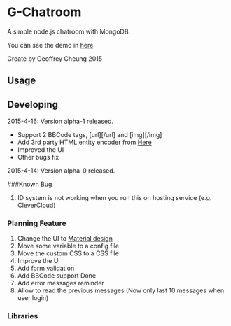 

# G-Chatroom

A simple node.js chatroom with MongoDB.

You can see the demo in [here](http://gchatroom.cleverapps.io/)

Create by Geoffrey Cheung 2015

## Usage



## Developing

2015-4-16: Version alpha-1 released.
* Support 2 BBCode tags, [url][/url] and [img][/img]
* Add 3rd party HTML entity encoder from [Here](http://www.strictly-software.com/htmlencode)
* Improved the UI
* Other bugs fix

2015-4-14: Version alpha-0 released.

###Known Bug
1. ID system is not working when you run this on hosting service (e.g. CleverCloud)

### Planning Feature
1. Change the UI to [Material design](http://www.google.com/design/spec/material-design/introduction.html)
2. Move some variable to a config file
3. Move the custom CSS to a CSS file
4. Improve the UI
5. Add form validation
6. <del>Add BBCode support</del> Done
7. Add error messages reminder
8. Allow to read the previous messages (Now only last 10 messages when user login)

### Libraries
